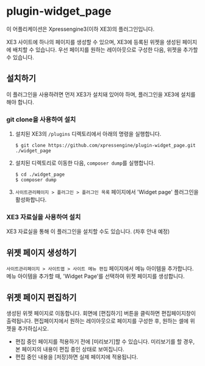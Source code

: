 # plugin-widget_page
이 어플리케이션은 Xpressengine3(이하 XE3)의 플러그인입니다.

XE3 사이트에 하나의 페이지를 생성할 수 있으며, XE3에 등록된 위젯을 생성된 페이지에 배치할 수 있습니다.
우선 페이지를 원하는 레이아웃으로 구성한 다음, 위젯을 추가할 수 있습니다.

## 설치하기
이 플러그인을 사용하려면 먼저 XE3가 설치돼 있어야 하며, 플러그인을 XE3에 설치를 해야 합니다.

### git clone을 사용하여 설치
1. 설치된 XE3의 `/plugins` 디렉토리에서 아래의 명령을 실행합니다.
	```
	$ git clone https://github.com/xpressengine/plugin-widget_page.git ./widget_page
	```
2. 설치된 디렉토리로 이동한 다음, `composer dump`를 실행합니다.
	```
	$ cd ./widget_page
	$ composer dump
	```
3. `사이트관리페이지 > 플러그인 > 플러그인 목록` 페이지에서 'Widget page' 플러그인을 활성화합니다.

### XE3 자료실을 사용하여 설치

XE3 자료실을 통해 이 플러그인을 설치할 수도 있습니다. (차후 안내 예정)

## 위젯 페이지 생성하기

`사이트관리페이지 > 사이트맵 > 사이트 메뉴 편집` 페이지에서 메뉴 아이템을 추가합니다. 
메뉴 아이템을 추가할 때, 'Widget Page'를 선택하여 위젯 페이지를 생성합니다.

## 위젯 페이지 편집하기

생성된 위젯 페이지로 이동합니다. 회면에 [편집하기] 버튼을 클릭하면 편집페이지창이 출력됩니다. 편집페이지에서 원하는 레이아웃으로 페이지를 구성한 후,
원하는 셀에 위젯을 추가하십시오.

- 편집 중인 페이지를 적용하기 전에 [미리보기]할 수 있습니다. 미리보기를 할 경우, 본 페이지의 내용이 편집 중인 상태로 보여집니다.
- 편집 중인 내용을 [저장]하면 실제 페이지에 적용됩니다. 
